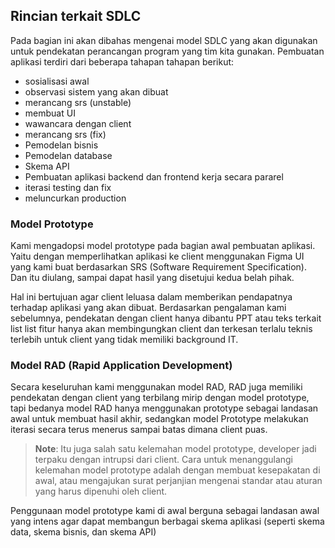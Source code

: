 ## Rincian terkait SDLC

Pada bagian ini akan dibahas mengenai model SDLC yang akan digunakan untuk pendekatan perancangan program yang tim kita gunakan. Pembuatan aplikasi terdiri dari beberapa tahapan tahapan berikut:

- sosialisasi awal
- observasi sistem yang akan dibuat
- merancang srs (unstable)
- membuat UI
- wawancara dengan client
- merancang srs (fix)
- Pemodelan bisnis
- Pemodelan database
- Skema API
- Pembuatan aplikasi backend dan frontend kerja secara pararel
- iterasi testing dan fix
- meluncurkan production

### Model Prototype

Kami mengadopsi model prototype pada bagian awal pembuatan aplikasi. Yaitu dengan memperlihatkan aplikasi ke client menggunakan Figma UI yang kami buat berdasarkan SRS (Software Requirement Specification). Dan itu diulang, sampai dapat hasil yang disetujui kedua belah pihak.

Hal ini bertujuan agar client leluasa dalam memberikan pendapatnya terhadap aplikasi yang akan dibuat. Berdasarkan pengalaman kami sebelumnya, pendekatan dengan client hanya dibantu PPT atau teks terkait list list fitur hanya akan membingungkan client dan terkesan terlalu teknis terlebih untuk client yang tidak memiliki background IT.

### Model RAD (Rapid Application Development)

Secara keseluruhan kami menggunakan model RAD, RAD juga memiliki pendekatan dengan client yang terbilang mirip dengan model prototype, tapi bedanya model RAD hanya menggunakan prototype sebagai landasan awal untuk membuat hasil akhir, sedangkan model Prototype melakukan iterasi secara terus menerus sampai batas dimana client puas.

> **Note**: Itu juga salah satu kelemahan model prototype, developer jadi terpaku dengan intrupsi dari client. Cara untuk menanggulangi kelemahan model prototype adalah dengan membuat kesepakatan di awal, atau mengajukan surat perjanjian mengenai standar atau aturan yang harus dipenuhi oleh client.

Penggunaan model prototype kami di awal berguna sebagai landasan awal yang intens agar dapat membangun berbagai skema aplikasi (seperti skema data, skema bisnis, dan skema API)
